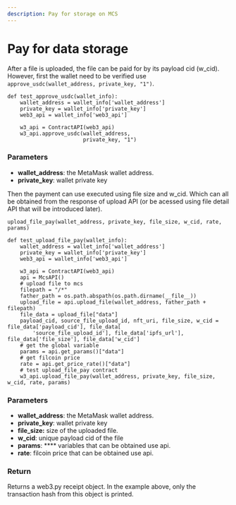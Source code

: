 ```yaml
---
description: Pay for storage on MCS
---
```


# Pay for data storage

After a file is uploaded, the file can be paid for by its payload cid (w\_cid). However, first the wallet need to be verified use `approve_usdc(wallet_address, private_key, "1")`.

```
def test_approve_usdc(wallet_info):
    wallet_address = wallet_info['wallet_address']
    private_key = wallet_info['private_key']
    web3_api = wallet_info['web3_api']
    
    w3_api = ContractAPI(web3_api)
    w3_api.approve_usdc(wallet_address,
                        private_key, "1")
```

### Parameters

* **wallet\_address**: the MetaMask wallet address.
* **private\_key**: wallet private key



Then the payment can use executed using file size and w\_cid. Which can all be obtained from the response of upload API (or be acessed using file detail API that will be introduced later).

`upload_file_pay(wallet_address, private_key, file_size, w_cid, rate, params)`

```
def test_upload_file_pay(wallet_info):
    wallet_address = wallet_info['wallet_address']
    private_key = wallet_info['private_key']
    web3_api = wallet_info['web3_api']

    w3_api = ContractAPI(web3_api)
    api = McsAPI()
    # upload file to mcs
    filepath = "/*"
    father_path = os.path.abspath(os.path.dirname(__file__))
    upload_file = api.upload_file(wallet_address, father_path + filepath)
    file_data = upload_file["data"]
    payload_cid, source_file_upload_id, nft_uri, file_size, w_cid = file_data['payload_cid'], file_data[
        'source_file_upload_id'], file_data['ipfs_url'], file_data['file_size'], file_data['w_cid']
    # get the global variable
    params = api.get_params()["data"]
    # get filcoin price
    rate = api.get_price_rate()["data"]
    # test upload_file_pay contract
    w3_api.upload_file_pay(wallet_address, private_key, file_size, w_cid, rate, params)
```

### Parameters

* **wallet\_address**: the MetaMask wallet address.
* **private\_key**: wallet private key
* **file\_size:** size of the uploaded file.
* **w\_cid**: unique payload cid of the file
* **params**: **** variables that can be obtained use api.
* **rate**: filcoin price that can be obtained use api.

### Return

Returns a web3.py receipt object. In the example above, only the transaction hash from this object is printed.
